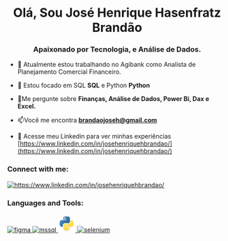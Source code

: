 <h1 align="center">Olá, Sou José Henrique Hasenfratz Brandão</h1>
<h3 align="center">Apaixonado por Tecnologia, e Análise de Dados.</h3>

- 🔭 Atualmente estou trabalhando no Agibank como Analista de Planejamento Comercial Financeiro.

- 🌱 Estou focado em SQL **SQL** e Python **Python**

- 💬Me pergunte sobre **Finanças, Análise de Dados, Power Bi, Dax e Excel.**

- 📫Você me encontra **brandaojoseh@gmail.com**

- 📄 Acesse meu Linkedin para ver minhas experiências [https://www.linkedin.com/in/josehenriquehbrandao/](https://www.linkedin.com/in/josehenriquehbrandao/)

<h3 align="left">Connect with me:</h3>
<p align="left">
<a href="https://linkedin.com/in/https://www.linkedin.com/in/josehenriquehbrandao/" target="blank"><img align="center" src="https://raw.githubusercontent.com/rahuldkjain/github-profile-readme-generator/master/src/images/icons/Social/linked-in-alt.svg" alt="https://www.linkedin.com/in/josehenriquehbrandao/" height="30" width="40" /></a>
</p>

<h3 align="left">Languages and Tools:</h3>
<p align="left"> <a href="https://www.figma.com/" target="_blank" rel="noreferrer"> <img src="https://www.vectorlogo.zone/logos/figma/figma-icon.svg" alt="figma" width="40" height="40"/> </a> <a href="https://www.microsoft.com/en-us/sql-server" target="_blank" rel="noreferrer"> <img src="https://www.svgrepo.com/show/303229/microsoft-sql-server-logo.svg" alt="mssql" width="40" height="40"/> </a> <a href="https://www.python.org" target="_blank" rel="noreferrer"> <img src="https://raw.githubusercontent.com/devicons/devicon/master/icons/python/python-original.svg" alt="python" width="40" height="40"/> </a> <a href="https://www.selenium.dev" target="_blank" rel="noreferrer"> <img src="https://raw.githubusercontent.com/detain/svg-logos/780f25886640cef088af994181646db2f6b1a3f8/svg/selenium-logo.svg" alt="selenium" width="40" height="40"/> </a> </p>



<!---
HenriqueHasenfratz/HenriqueHasenfratz is a ✨ special ✨ repository because its `README.md` (this file) appears on your GitHub profile.
You can click the Preview link to take a look at your changes.
--->
